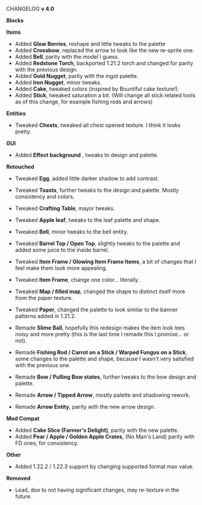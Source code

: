 CHANGELOG **v 4.0**

**Blocks**

**Items**
- Added **Glow Berries**, reshape and little tweaks to the palette
- Added **Crossbow**, replaced the arrow to look like the new re-sprite one.
- Added **Bell**, parity with the model I guess.
- Added **Redstone Torch**, backported 1.21.2 torch and changed for parity with the previous design.
- Added **Gold Nugget**, parity with the ingot palette.
- Added **Iron Nugget**, minor tweaks.
- Added **Cake**, tweaked colors (inspired by Bountiful cake texture!).
- Added **Stick**, tweaked saturation a bit. (Will change all stick related tools as of this change, for example fishing rods and arrows)


**Entities**
- Tweaked **Chests**, tweaked all chest opened texture. I think it looks pretty.


**GUI**
- Added **Effect background** , tweaks to design and palette.

**Retouched**
- Tweaked **Egg**, added little darker shadow to add contrast.
- Tweaked **Toasts**, further tweaks to the design and palette. Mostly consistency and colors.
- Tweaked **Crafting Table**, mayor tweaks. 
- Tweaked **Apple leaf**, tweaks to the leaf palette and shape.
- Tweaked **Bell**, minor tweaks to the bell entity.
- Tweaked **Barrel Top / Open Top**, slightly tweaks to the palette and added some juice to the inside barrel.
- Tweaked **Item Frame / Glowing Item Frame Items**, a bit of changes that I feel make them look more appealing.
- Tweaked **Item Frame**, change one color... literally.
- Tweaked **Map / filled map**, changed the shape to distinct itself more from the paper texture.
- Tweaked **Paper**, changed the palette to look similar to the banner patterns added in 1.21.2.

- Remade **Slime Ball**, hopefully this redesign makes the item look lees noisy and more pretty (this is the last time I remade this I promise... or not).
- Remade **Fishing Rod / Carrot on a Stick / Warped Fungus on a Stick**, some changes to the palette and shape, because I wasn't very satisfied with the previous one.
- Remade **Bow / Pulling Bow states**, further tweaks to the bow design and palette.
- Remade **Arrow / Tipped Arrow**, mostly palette and shadowing rework.
- Remade **Arrow Entity**, parity with the new arrow design.


**Mod Compat**
- Added **Cake Slice (Farmer's Delight)**, parity with the new palette.
- Added **Pear / Apple / Golden Apple Crates**, (No Man's Land) parity with FD ones, for consistency. 


**Other**
- Added 1.22.2 / 1.22.3 support by changing supported format max value.


**Removed**
- Lead, doe to not having significant changes, may re-texture in the future.